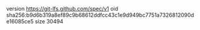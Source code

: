 version https://git-lfs.github.com/spec/v1
oid sha256:b9d6b319a8ef89c9b68612ddfcc43c1e9d949bc7751a7326812090de16085ce5
size 30494
